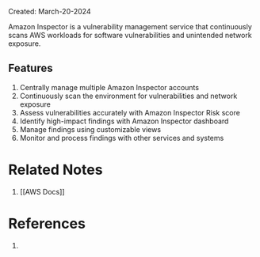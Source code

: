 Created: March-20-2024

Amazon Inspector is a vulnerability management service that continuously scans AWS workloads for software vulnerabilities and unintended network exposure.

## Features

1. Centrally manage multiple Amazon Inspector accounts
2. Continuously scan the environment for vulnerabilities and network exposure
3. Assess vulnerabilities accurately with Amazon Inspector Risk score
4. Identify high-impact findings with Amazon Inspector dashboard
5. Manage findings using customizable views
6. Monitor and process findings with other services and systems

# Related Notes

1. [[AWS Docs]]
# References

1. 
